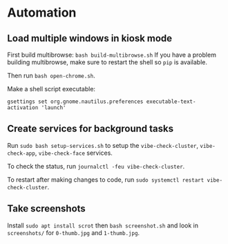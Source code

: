 # Automation

## Load multiple windows in kiosk mode

First build multibrowse: `bash build-multibrowse.sh` If you have a problem building multibrowse, make sure to restart the shell so `pip` is available.

Then run `bash open-chrome.sh`.

Make a shell script executable:

```
gsettings set org.gnome.nautilus.preferences executable-text-activation 'launch'
```

## Create services for background tasks

Run `sudo bash setup-services.sh` to setup the `vibe-check-cluster`, `vibe-check-app`, `vibe-check-face` services.

To check the status, run `journalctl -feu vibe-check-cluster`.

To restart after making changes to code, run `sudo systemctl restart vibe-check-cluster`.

## Take screenshots

Install `sudo apt install scrot` then `bash screenshot.sh` and look in `screenshots/` for `0-thumb.jpg` and `1-thumb.jpg`.